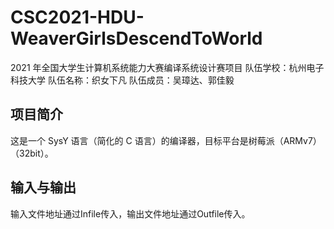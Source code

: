 # CSC2021-HDU-WeaverGirlsDescendToWorld
2021 年全国大学生计算机系统能力大赛编译系统设计赛项目
队伍学校：杭州电子科技大学
队伍名称：织女下凡
队伍成员：吴璋达、郭佳毅
## 项目简介
这是一个 SysY 语言（简化的 C 语言）的编译器，目标平台是树莓派（ARMv7）（32bit）。
## 输入与输出
输入文件地址通过Infile传入，输出文件地址通过Outfile传入。
